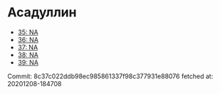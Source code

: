# Асадуллин
- [35: NA](35.md)
- [36: NA](36.md)
- [37: NA](37.md)
- [38: NA](38.md)
- [39: NA](39.md)

Commit: 8c37c022ddb98ec985861337f98c377931e88076
 fetched at: 20201208-184708
